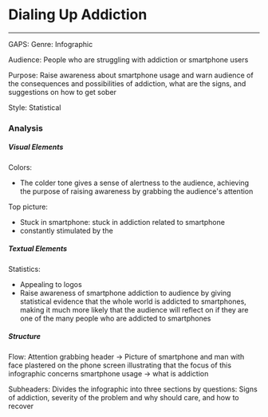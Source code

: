 # Dialing Up Addiction
---
GAPS:
Genre: Infographic

Audience: People who are struggling with addiction or smartphone users

Purpose: Raise awareness about smartphone usage and warn audience of the consequences and possibilities of addiction, what are the signs, and suggestions on how to get sober

Style: Statistical 

### Analysis

##### Visual Elements

Colors:
- The colder tone gives a sense of alertness to the audience, achieving the purpose of raising awareness by grabbing the audience's attention

Top picture:
- Stuck in smartphone: stuck in addiction related to smartphone
- constantly stimulated by the 


##### Textual Elements

Statistics:
- Appealing to logos
- Raise awareness of smartphone addiction to audience by giving statistical evidence that the whole world is addicted to smartphones, making it much more likely that the audience will reflect on if they are one of the many people who are addicted to smartphones


##### Structure

Flow:
Attention grabbing header -> Picture of smartphone and man with face plastered on the phone screen illustrating that the focus of this infographic concerns smartphone usage -> what is addiction

Subheaders:
Divides the infographic into three sections by questions:
Signs of addiction, severity of the problem and why should care, and how to recover
